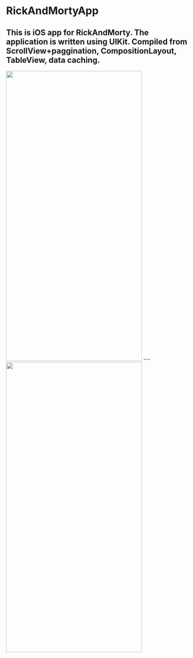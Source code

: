 # RickAndMortyApp
This is iOS app for RickAndMorty. The application is written using UIKit. Compiled from ScrollView+paggination, CompositionLayout, TableView, data caching.
---
<img src="https://user-images.githubusercontent.com/103141352/233599493-f58ca0a0-cfa9-4485-bb51-b5adcfd990e1.png" width="370" height="790">
---
<img src="https://user-images.githubusercontent.com/103141352/233599521-132180b0-63cb-44c0-8270-062eb3f77a19.png" width="370" height="790">


